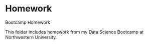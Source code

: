 # Homework
Bootcamp Homework

This folder includes homework from my Data Science Bootcamp at Northwestern University.
